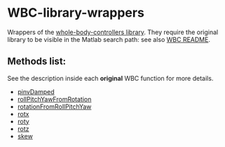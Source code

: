 # WBC-library-wrappers

Wrappers of the [whole-body-controllers library](https://github.com/robotology/whole-body-controllers/tree/master/library). They require the original library to be visible in the Matlab search path: see also [WBC README](https://github.com/robotology/whole-body-controllers/blob/master/README.md#installation-and-usage).

## Methods list:

See the description inside each **original** WBC function for more details. 

- [pinvDamped](pinvDamped.m)
- [rollPitchYawFromRotation](rollPitchYawFromRotation.m)
- [rotationFromRollPitchYaw](rotationFromRollPitchYaw.m)
- [rotx](rotx.m)
- [roty](roty.m)
- [rotz](rotz.m)
- [skew](skew.m)
